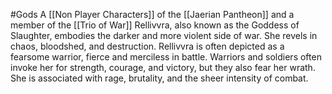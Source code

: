#Gods
A [[Non Player Characters]] of the [[Jaerian Pantheon]] and a member of the [[Trio of War]]
Rellivvra, also known as the Goddess of Slaughter, embodies the darker and more violent side of war. She revels in chaos, bloodshed, and destruction. Rellivvra is often depicted as a fearsome warrior, fierce and merciless in battle. Warriors and soldiers often invoke her for strength, courage, and victory, but they also fear her wrath. She is associated with rage, brutality, and the sheer intensity of combat.